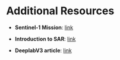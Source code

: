 # Additional Resources

- **Sentinel-1 Mission**: [link](https://sentiwiki.copernicus.eu/web/s1-mission)

- **Introduction to SAR**: [link](https://www.euspaceimaging.com/blog/2024/04/05/what-is-sar-imagery/)

- **DeeplabV3 article**: [link](https://medium.com/@r1j1nghimire/semantic-segmentation-using-deeplabv3-from-scratch-b1ff57a27be)
